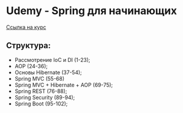 # Udemy - Spring для начинающих
<a href="https://www.udemy.com/course/spring-framework/">Ссылка на курс</a>

Структура:
-
- Рассмотрение IoC и DI (1-23);
- AOP (24-36);
- Основы Hibernate (37-54);
- Spring MVC (55-68)
- Spring MVC + Hibernate + AOP (69-75);
- Spring REST (76-88);
- Spring Security (89-94);
- Spring Boot (95-102);